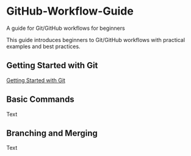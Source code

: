 # GitHub-Workflow-Guide
A guide for Git/GitHub workflows for beginners

This guide introduces beginners to Git/GitHub workflows with practical examples and best practices.
## Getting Started with Git

[Getting Started with Git](Getting_Started_with_Git.md) 

## Basic Commands

Text

## Branching and Merging

Text
